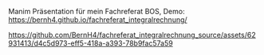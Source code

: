 Manim Präsentation für mein Fachreferat BOS, Demo:
https://bernh4.github.io/fachreferat_integralrechnung/

https://github.com/BernH4/fachreferat_integralrechnung_source/assets/62931413/d4c5d973-eff5-418a-a393-78b9fac57a59

